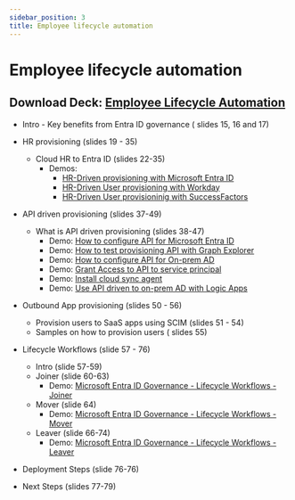```yaml
---
sidebar_position: 3
title: Employee lifecycle automation
---
```

# Employee lifecycle automation

## Download Deck: [Employee Lifecycle Automation](./IGA_POC_Assets/MEIG_POC_Scenario1_Employee_Lifecycle_Automation.pptx)

- Intro - Key benefits from Entra ID governance ( slides 15, 16 and 17)
- HR provisioning (slides 19 - 35)
  - Cloud HR to Entra ID (slides 22-35)
    - Demos:
      - [HR-Driven provisioning with Microsoft Entra ID](https://youtu.be/HsdBt40xEHs)
      - [HR-Driven User provisioning with Workday](https://youtu.be/TfndXBlhlII)
      - [HR-Driven User provisioninig with SuccessFactors](https://www.youtube.com/watch?v=66v2FR2-QrY)

- API driven provisioning (slides 37-49)
  - What is API driven provisioning (slides 38-47)
    - Demo: [How to configure API for Microsoft Entra ID](https://youtu.be/7kK3KXdC3bI)
    - Demo: [How to test provisioning API with Graph Explorer](https://youtu.be/GvEdWPgQJps)
    - Demo: [How to configure API for On-prem AD](https://youtu.be/N00CfO3s4SA)
    - Demo: [Grant Access to API to service principal](https://youtu.be/RnY9T7k1BL0)
    - Demo: [Install cloud sync agent](https://youtu.be/kGpVnEENWB0)
    - Demo: [Use API driven to on-prem AD with Logic Apps](https://youtu.be/KlsbHeCAkwY)

- Outbound App provisioning (slides 50 - 56)
  - Provision users to SaaS apps using SCIM (slides 51 - 54)
  - Samples on how to provision users ( slides 55)

- Lifecycle Workflows (slide 57 - 76)
  - Intro (slide 57-59)
  - Joiner (slide 60-63)
    - Demo: [Microsoft Entra ID Governance - Lifecycle Workflows - Joiner](https://youtu.be/rJv5thoInr8)
  - Mover (slide 64)
    - Demo: [Microsoft Entra ID Governance - Lifecycle Workflows - Mover](https://youtu.be/9bXqioIGiME)
  - Leaver (slide 66-74)
    - Demo: [Microsoft Entra ID Governance - Lifecycle Workflows - Leaver](https://youtu.be/iKIWhuZxJ7c)
- Deployment Steps (slide 76-76)
- Next Steps (slides 77-79)
